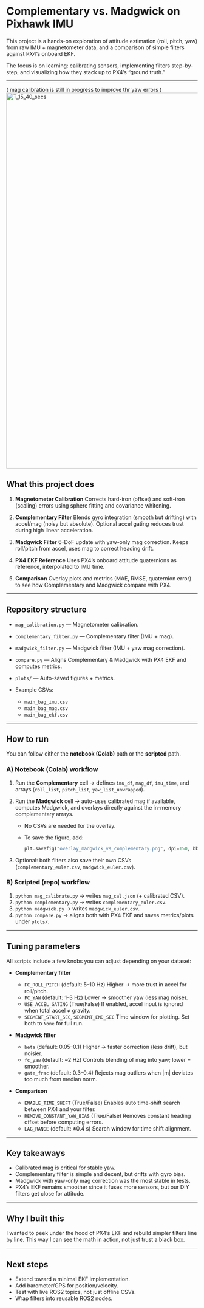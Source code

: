 # Complementary vs. Madgwick on Pixhawk IMU

This project is a hands-on exploration of attitude estimation (roll, pitch, yaw) from raw IMU + magnetometer data, and a comparison of simple filters against PX4’s onboard EKF.

The focus is on learning: calibrating sensors, implementing filters step-by-step, and visualizing how they stack up to PX4’s “ground truth.”

---
( mag calibration is still in progress to improve thr yaw errors )
<img width="1189" height="989" alt="T_15_40_secs" src="https://github.com/user-attachments/assets/bde1cb0d-afdb-459c-8fd8-0e5d76fc9812" />


## What this project does

1. **Magnetometer Calibration**
   Corrects hard-iron (offset) and soft-iron (scaling) errors using sphere fitting and covariance whitening.

2. **Complementary Filter**
   Blends gyro integration (smooth but drifting) with accel/mag (noisy but absolute). Optional accel gating reduces trust during high linear acceleration.

3. **Madgwick Filter**
   6-DoF update with yaw-only mag correction. Keeps roll/pitch from accel, uses mag to correct heading drift.

4. **PX4 EKF Reference**
   Uses PX4’s onboard attitude quaternions as reference, interpolated to IMU time.

5. **Comparison**
   Overlay plots and metrics (MAE, RMSE, quaternion error) to see how Complementary and Madgwick compare with PX4.

---

## Repository structure

* `mag_calibration.py` — Magnetometer calibration.
* `complementary_filter.py` — Complementary filter (IMU + mag).
* `madgwick_filter.py` — Madgwick filter (IMU + yaw mag correction).
* `compare.py` — Aligns Complementary & Madgwick with PX4 EKF and computes metrics.
* `plots/` — Auto-saved figures + metrics.
* Example CSVs:

  * `main_bag_imu.csv`
  * `main_bag_mag.csv`
  * `main_bag_ekf.csv`

---

## How to run

You can follow either the **notebook (Colab)** path or the **scripted** path.

### A) Notebook (Colab) workflow

1. Run the **Complementary** cell → defines `imu_df`, `mag_df`, `imu_time`, and arrays (`roll_list`, `pitch_list`, `yaw_list_unwrapped`).
2. Run the **Madgwick** cell → auto-uses calibrated mag if available, computes Madgwick, and overlays directly against the in-memory complementary arrays.

   * No CSVs are needed for the overlay.
   * To save the figure, add:

     ```python
     plt.savefig("overlay_madgwick_vs_complementary.png", dpi=150, bbox_inches="tight")
     ```
3. Optional: both filters also save their own CSVs (`complementary_euler.csv`, `madgwick_euler.csv`).

### B) Scripted (repo) workflow

1. `python mag_calibrate.py` → writes `mag_cal.json` (+ calibrated CSV).
2. `python complementary.py` → writes `complementary_euler.csv`.
3. `python madgwick.py` → writes `madgwick_euler.csv`.
4. `python compare.py` → aligns both with PX4 EKF and saves metrics/plots under `plots/`.

---

## Tuning parameters

All scripts include a few knobs you can adjust depending on your dataset:

* **Complementary filter**

  * `FC_ROLL_PITCH` (default: 5–10 Hz)
    Higher → more trust in accel for roll/pitch.
  * `FC_YAW` (default: 1–3 Hz)
    Lower → smoother yaw (less mag noise).
  * `USE_ACCEL_GATING` (True/False)
    If enabled, accel input is ignored when total accel ≠ gravity.
  * `SEGMENT_START_SEC`, `SEGMENT_END_SEC`
    Time window for plotting. Set both to `None` for full run.

* **Madgwick filter**

  * `beta` (default: 0.05–0.1)
    Higher → faster correction (less drift), but noisier.
  * `fc_yaw` (default: ~2 Hz)
    Controls blending of mag into yaw; lower = smoother.
  * `gate_frac` (default: 0.3–0.4)
    Rejects mag outliers when |m| deviates too much from median norm.

* **Comparison**

  * `ENABLE_TIME_SHIFT` (True/False)
    Enables auto time-shift search between PX4 and your filter.
  * `REMOVE_CONSTANT_YAW_BIAS` (True/False)
    Removes constant heading offset before computing errors.
  * `LAG_RANGE` (default: ±0.4 s)
    Search window for time shift alignment.

---

## Key takeaways

* Calibrated mag is critical for stable yaw.
* Complementary filter is simple and decent, but drifts with gyro bias.
* Madgwick with yaw-only mag correction was the most stable in tests.
* PX4’s EKF remains smoother since it fuses more sensors, but our DIY filters get close for attitude.

---

## Why I built this

I wanted to peek under the hood of PX4’s EKF and rebuild simpler filters line by line. This way I can see the math in action, not just trust a black box.

---

## Next steps

* Extend toward a minimal EKF implementation.
* Add barometer/GPS for position/velocity.
* Test with live ROS2 topics, not just offline CSVs.
* Wrap filters into reusable ROS2 nodes.
